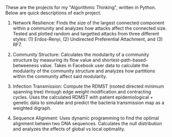 These are the projects for my "Algorithmic Thinking", written in Python. Below are quick descriptions of each project.

1. Network Resilience: 
Finds the size of the largest connected component within a community and analyzes how attacks affect the connected size. Tested and plotted random and targetted attacks from three different styles: (1) Erdos-Renyi, (2) Undirected Preferential Attachment, and (3) RF7.


2. Community Structure: 
Calculates the modularity of a community structure by measuring its flow value and shortest-path-based-betweeness value. Takes in Facebook user data to calculate the modularity of the community structure and analyzes how partitions within the community affect said modularity.


3. Infection Transmission: 
Compute the RDMST (rooted directed minimum spanning tree) through edge weight modification and contracting cycles. Uses the calculated RDMST with patient epidemiological + genetic data to simulate and predict the bacteria transmission map as a weighted digraph.


4. Sequence Alignment: 
Uses dynamic programming to find the optimal alignment betwen two DNA sequences. Calculates the null distribution and analyzes the effects of global vs local optimality. 
